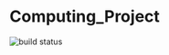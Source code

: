 # Computing_Project
![build status](https://travis-ci.com/mbh1620/Computing_Project.svg?token=GqtXXcs7xDsCW7iqqCwg&branch=master)

